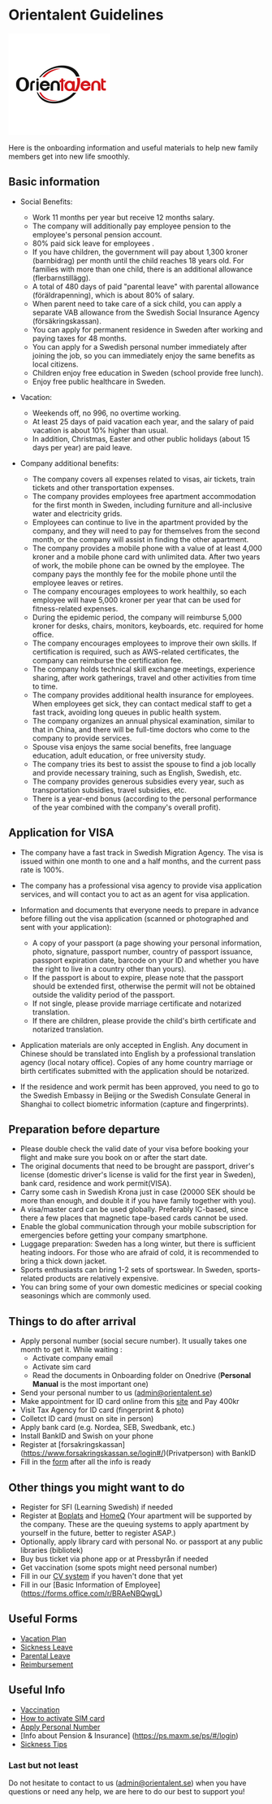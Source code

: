 # Orientalent Guidelines

<img src='images/logo.png' width='200'>


Here is the onboarding information and useful materials to help new family members get into new life smoothly.


## Basic information 

* Social Benefits:

  - Work 11 months per year but receive 12 months salary.
  - The company will additionally pay employee pension to the employee's personal pension account.
  - 80% paid sick leave for employees .
  - If you have children, the government will pay about 1,300 kroner (barnbidrag) per month until the child reaches 18 years old. For families with more than one child, there is an additional allowance (flerbarnstillägg).
  - A total of 480 days of paid "parental leave" with parental allowance (föräldrapenning), which is about 80% of salary.
  - When parent need to take care of a sick child, you can apply a separate VAB allowance from the Swedish Social Insurance Agency (försäkringskassan).
  - You can apply for permanent residence in Sweden after working and paying taxes for 48 months.
  - You can apply for a Swedish personal number immediately after joining the job, so you can immediately enjoy the same benefits as local citizens.
  - Children enjoy free education in Sweden (school provide free lunch).
  - Enjoy free public healthcare in Sweden.

* Vacation:

  - Weekends off, no 996, no overtime working.
  - At least 25 days of paid vacation each year, and the salary of paid vacation is about 10% higher than usual.
  - In addition, Christmas, Easter and other public holidays (about 15 days per year) are paid leave.

* Company additional benefits:

  - The company covers all expenses related to visas, air tickets, train tickets and other transportation expenses.
  - The company provides employees free apartment accommodation for the first month in Sweden, including furniture and all-inclusive water and electricity grids.
  - Employees can continue to live in the apartment provided by the company, and they will need to pay for themselves from the second month, or the company will assist in finding the other apartment.
  - The company provides a mobile phone with a value of at least 4,000 kroner and a mobile phone card with unlimited data. After two years of work, the mobile phone can be owned by the employee. The company pays the monthly fee for the mobile phone until the employee leaves or retires.
  - The company encourages employees to work healthily, so each employee will have 5,000 kroner per year that can be used for fitness-related expenses.
  - During the epidemic period, the company will reimburse 5,000 kroner for desks, chairs, monitors, keyboards, etc. required for home office.
  - The company encourages employees to improve their own skills. If certification is required, such as AWS-related certificates, the company can reimburse the certification fee.
  - The company holds technical skill exchange meetings, experience sharing, after work gatherings, travel and other activities from time to time.
  - The company provides additional health insurance for employees. When employees get sick, they can contact medical staff to get a fast track, avoiding long queues in public health system.
  - The company organizes an annual physical examination, similar to that in China, and there will be full-time doctors who come to the company to provide services.
  - Spouse visa enjoys the same social benefits, free language education, adult education, or free university study.
  - The company tries its best to assist the spouse to find a job locally and provide necessary training, such as English, Swedish, etc.
  - The company provides generous subsidies every year, such as transportation subsidies, travel subsidies, etc.
  - There is a year-end bonus (according to the personal performance of the year combined with the company's overall profit).
  

## Application for VISA 


* The company have a fast track in Swedish Migration Agency. The visa is issued within one month to one and a half months, and the current pass rate is 100%.
* The company has a professional visa agency to provide visa application services, and will contact you to act as an agent for visa application.
* Information and documents that everyone needs to prepare in advance before filling out the visa application (scanned or photographed and sent with your application):
   - A copy of your passport (a page showing your personal information, photo, signature, passport number, country of passport issuance, passport expiration date, barcode on your ID and whether you have the right to live in a country other than yours).
   - If the passport is about to expire, please note that the passport should be extended first, otherwise the permit will not be obtained outside the validity period of the passport.
   - If not single, please provide marriage certificate and notarized translation.
   - If there are children, please provide the child's birth certificate and notarized translation.
 
* Application materials are only accepted in English. Any document in Chinese should be translated into English by a professional translation agency (local notary office). Copies of any home country marriage or birth certificates submitted with the application should be notarized.

* If the residence and work permit has been approved, you need to go to the Swedish Embassy in Beijing or the Swedish Consulate General in Shanghai to collect biometric information (capture and fingerprints).


## Preparation before departure 

* Please double check the valid date of your visa before booking your flight and make sure you book on or after the start date.
* The original documents that need to be brought are passport, driver's license (domestic driver's license is valid for the first year in Sweden), bank card, residence and work permit(VISA).
* Carry some cash in Swedish Krona just in case (20000 SEK should be more than enough, and double it if you have family together with you).
* A visa/master card can be used globally. Preferably IC-based, since there a few places that magnetic tape-based cards cannot be used.
* Enable the global communication through your mobile subscription for emergencies before getting your company smartphone.
* Luggage preparation: Sweden has a long winter, but there is sufficient heating indoors. For those who are afraid of cold, it is recommended to bring a thick down jacket.
* Sports enthusiasts can bring 1-2 sets of sportswear. In Sweden, sports-related products are relatively expensive.
* You can bring some of your own domestic medicines or special cooking seasonings which are commonly used.


## Things to do after arrival 

* Apply personal number (social secure number). It usually takes one month to get it.
  While waiting :
  - Activate company email
  - Activate sim card
  - Read the documents in Onboarding folder on Onedrive (**Personal Manual** is the most important one)
* Send your personal number to us (admin@orientalent.se)
* Make appointment for ID card online from this [site](https://ssc.nemoq.se/Booking/Booking/Index/SSC) and Pay 400kr
* Visit Tax Agency for ID card (fingerprint & photo)
* Colletct ID card (must on site in person)
* Apply bank card (e.g. Nordea, SEB, Swedbank, etc.)
* Install BankID and Swish on your phone
* Register at [forsakringskassan] (https://www.forsakringskassan.se/login#/)(Privatperson) with BankID
* Fill in the [form](https://forms.office.com/r/BRAeNBQwgL) after all the info is ready


## Other things you might want to do
* Register for SFI (Learning Swedish) if needed
* Register at [Boplats](https://nya.boplats.se/) and [HomeQ](https://www.homeq.se/) (Your apartment will be supported by the company. These are the queuing systems to apply apartment by yourself in the future, better to register ASAP.)
* Optionally, apply library card with personal No. or passport at any public libraries (bibliotek)
* Buy bus ticket via phone app or at Pressbyrån if needed
* Get vaccination (some spots might need personal number)
* Fill in our [CV system](https://cv.orientalent.se) if you haven't done that yet
* Fill in our [Basic Information of Employee] (https://forms.office.com/r/BRAeNBQwgL)

## Useful Forms

* [Vacation Plan](https://forms.office.com/r/VWduUxtgPJ)
* [Sickness Leave](https://forms.office.com/r/XhhxMJGYLV)
* [Parental Leave](https://forms.office.com/r/pEPKvC9wS7)
* [Reimbursement](https://orientalentab-my.sharepoint.com/personal/yao_zhou_orientalent_se/_layouts/15/onedrive.aspx?listurl=https://orientalentab.sharepoint.com/sites/Home/Shared%20Documents&viewid=5959b87d-92d3-4a98-b1ea-a06953505d8f&id=/sites/Home/Shared%20Documents/Onboarding/Reimbursement.pdf&parent=/sites/Home/Shared%20Documents/Onboarding)


## Useful Info

* [Vaccination](vaccination.md)
* [How to activate SIM card](activate-sim-card.md)
* [Apply Personal Number](apply-personal-number.md)
* [Info about Pension & Insurance] (https://ps.maxm.se/ps/#/login)
* [Sickness Tips](https://orientalentab-my.sharepoint.com/personal/yao_zhou_orientalent_se/_layouts/15/onedrive.aspx?listurl=https%3A%2F%2Forientalentab%2Esharepoint%2Ecom%2Fsites%2FHome%2FShared%20Documents&id=%2Fsites%2FHome%2FShared%20Documents%2FSickness%20Tips%2Epdf&parent=%2Fsites%2FHome%2FShared%20Documents)

### Last but not least 

Do not hesitate to contact to us (admin@orientalent.se) when you have questions or need any help, we are here to do our best to support you! 


